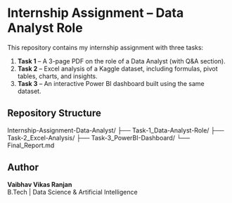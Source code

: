 # Internship Assignment – Data Analyst Role

This repository contains my internship assignment with three tasks:
1. **Task 1** – A 3-page PDF on the role of a Data Analyst (with Q&A section).  
2. **Task 2** – Excel analysis of a Kaggle dataset, including formulas, pivot tables, charts, and insights.  
3. **Task 3** – An interactive Power BI dashboard built using the same dataset.  

## Repository Structure
Internship-Assignment-Data-Analyst/
├── Task-1_Data-Analyst-Role/
├── Task-2_Excel-Analysis/
├── Task-3_PowerBI-Dashboard/
└── Final_Report.md

## Author
**Vaibhav Vikas Ranjan**  
B.Tech | Data Science & Artificial Intelligence
